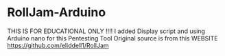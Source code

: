 # RollJam-Arduino
THIS IS FOR EDUCATIONAL ONLY !!!!
I added Display script and using Arduino nano for this Pentesting Tool
Original source is from this WEBSITE https://github.com/eliddell1/RollJam
